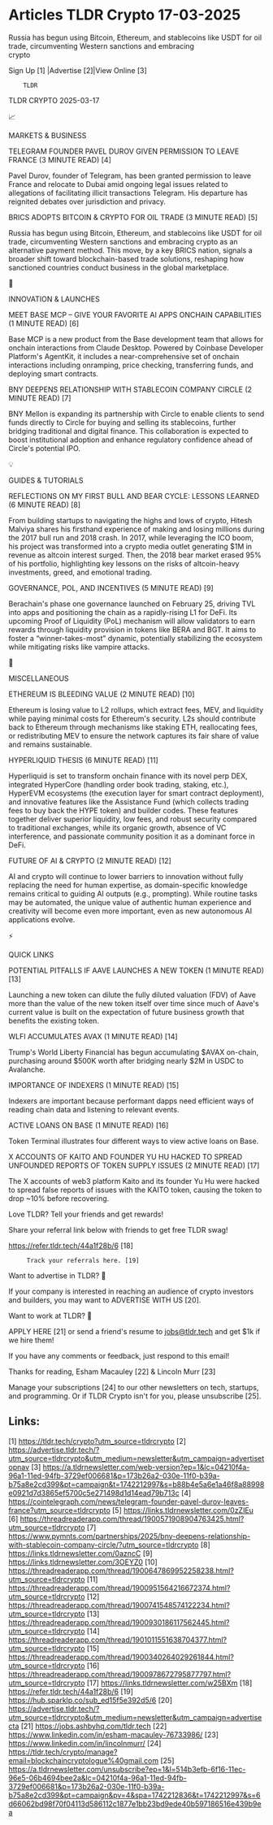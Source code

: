 # Articles TLDR Crypto 17-03-2025

Russia has begun using Bitcoin, Ethereum, and stablecoins like USDT
for oil trade, circumventing Western sanctions and embracing
crypto ‌ ‌ ‌ ‌ ‌ ‌ ‌ ‌ ‌ ‌ ‌ ‌ ‌ ‌ ‌ ‌ ‌ ‌ ‌ ‌ ‌ ‌ ‌ ‌ ‌ ‌  ‌ ‌ ‌ ‌ ‌ ‌ ‌ ‌ ‌ ‌ ‌ ‌ ‌ ‌ ‌ ‌ ‌ ‌ ‌ ‌ ‌ ‌ ‌ ‌ ‌ ‌ 


 Sign Up [1] |Advertise [2]|View Online [3] 

		TLDR 

TLDR CRYPTO 2025-03-17

📈 

MARKETS & BUSINESS

 TELEGRAM FOUNDER PAVEL DUROV GIVEN PERMISSION TO LEAVE FRANCE (3
MINUTE READ) [4] 

 Pavel Durov, founder of Telegram, has been granted permission to
leave France and relocate to Dubai amid ongoing legal issues related
to allegations of facilitating illicit transactions Telegram. His
departure has reignited debates over jurisdiction and privacy. 

 BRICS ADOPTS BITCOIN & CRYPTO FOR OIL TRADE (3 MINUTE READ) [5] 

 Russia has begun using Bitcoin, Ethereum, and stablecoins like USDT
for oil trade, circumventing Western sanctions and embracing crypto as
an alternative payment method. This move, by a key BRICS nation,
signals a broader shift toward blockchain-based trade solutions,
reshaping how sanctioned countries conduct business in the global
marketplace. 

🚀 

INNOVATION & LAUNCHES

 MEET BASE MCP – GIVE YOUR FAVORITE AI APPS ONCHAIN CAPABILITIES (1
MINUTE READ) [6] 

 Base MCP is a new product from the Base development team that allows
for onchain interactions from Claude Desktop. Powered by Coinbase
Developer Platform's AgentKit, it includes a near-comprehensive set of
onchain interactions including onramping, price checking, transferring
funds, and deploying smart contracts. 

 BNY DEEPENS RELATIONSHIP WITH STABLECOIN COMPANY CIRCLE (2 MINUTE
READ) [7] 

 BNY Mellon is expanding its partnership with Circle to enable clients
to send funds directly to Circle for buying and selling its
stablecoins, further bridging traditional and digital finance. This
collaboration is expected to boost institutional adoption and enhance
regulatory confidence ahead of Circle's potential IPO. 

💡 

GUIDES & TUTORIALS

 REFLECTIONS ON MY FIRST BULL AND BEAR CYCLE: LESSONS LEARNED (6
MINUTE READ) [8] 

 From building startups to navigating the highs and lows of crypto,
Hitesh Malviya shares his firsthand experience of making and losing
millions during the 2017 bull run and 2018 crash. In 2017, while
leveraging the ICO boom, his project was transformed into a crypto
media outlet generating $1M in revenue as altcoin interest surged.
Then, the 2018 bear market erased 95% of his portfolio, highlighting
key lessons on the risks of altcoin-heavy investments, greed, and
emotional trading. 

 GOVERNANCE, POL, AND INCENTIVES (5 MINUTE READ) [9] 

 Berachain's phase one governance launched on February 25, driving TVL
into apps and positioning the chain as a rapidly-rising L1 for DeFi.
Its upcoming Proof of Liquidity (PoL) mechanism will allow validators
to earn rewards through liquidity provision in tokens like BERA and
BGT. It aims to foster a “winner-takes-most” dynamic, potentially
stabilizing the ecosystem while mitigating risks like vampire attacks.


🦄 

MISCELLANEOUS

 ETHEREUM IS BLEEDING VALUE (2 MINUTE READ) [10] 

 Ethereum is losing value to L2 rollups, which extract fees, MEV, and
liquidity while paying minimal costs for Ethereum's security. L2s
should contribute back to Ethereum through mechanisms like staking
ETH, reallocating fees, or redistributing MEV to ensure the network
captures its fair share of value and remains sustainable. 

 HYPERLIQUID THESIS (6 MINUTE READ) [11] 

 Hyperliquid is set to transform onchain finance with its novel perp
DEX, integrated HyperCore (handling order book trading, staking,
etc.), HyperEVM ecosystems (the execution layer for smart contract
deployment), and innovative features like the Assistance Fund (which
collects trading fees to buy back the HYPE token) and builder codes.
These features together deliver superior liquidity, low fees, and
robust security compared to traditional exchanges, while its organic
growth, absence of VC interference, and passionate community position
it as a dominant force in DeFi. 

 FUTURE OF AI & CRYPTO (2 MINUTE READ) [12] 

 AI and crypto will continue to lower barriers to innovation without
fully replacing the need for human expertise, as domain-specific
knowledge remains critical to guiding AI outputs (e.g., prompting).
While routine tasks may be automated, the unique value of authentic
human experience and creativity will become even more important, even
as new autonomous AI applications evolve. 

⚡ 

QUICK LINKS

 POTENTIAL PITFALLS IF AAVE LAUNCHES A NEW TOKEN (1 MINUTE READ) [13] 

 Launching a new token can dilute the fully diluted valuation (FDV) of
Aave more than the value of the new token itself over time since much
of Aave's current value is built on the expectation of future business
growth that benefits the existing token. 

 WLFI ACCUMULATES AVAX (1 MINUTE READ) [14] 

 Trump's World Liberty Financial has begun accumulating $AVAX
on-chain, purchasing around $500K worth after bridging nearly $2M in
USDC to Avalanche. 

 IMPORTANCE OF INDEXERS (1 MINUTE READ) [15] 

 Indexers are important because performant dapps need efficient ways
of reading chain data and listening to relevant events. 

 ACTIVE LOANS ON BASE (1 MINUTE READ) [16] 

 Token Terminal illustrates four different ways to view active loans
on Base. 

 X ACCOUNTS OF KAITO AND FOUNDER YU HU HACKED TO SPREAD UNFOUNDED
REPORTS OF TOKEN SUPPLY ISSUES (2 MINUTE READ) [17] 

 The X accounts of web3 platform Kaito and its founder Yu Hu were
hacked to spread false reports of issues with the KAITO token, causing
the token to drop ~10% before recovering. 

Love TLDR? Tell your friends and get rewards!

 Share your referral link below with friends to get free TLDR swag! 

 https://refer.tldr.tech/44a1f28b/6 [18] 

		 Track your referrals here. [19] 

Want to advertise in TLDR? 📰

 If your company is interested in reaching an audience of crypto
investors and builders, you may want to ADVERTISE WITH US [20]. 

Want to work at TLDR? 💼

 APPLY HERE [21] or send a friend's resume to jobs@tldr.tech and get
$1k if we hire them! 

 If you have any comments or feedback, just respond to this email! 

Thanks for reading, 
Esham Macauley [22] & Lincoln Murr [23] 

 Manage your subscriptions [24] to our other newsletters on tech,
startups, and programming. Or if TLDR Crypto isn't for you, please
unsubscribe [25]. 

 

Links:
------
[1] https://tldr.tech/crypto?utm_source=tldrcrypto
[2] https://advertise.tldr.tech/?utm_source=tldrcrypto&utm_medium=newsletter&utm_campaign=advertisetopnav
[3] https://a.tldrnewsletter.com/web-version?ep=1&lc=04210f4a-96a1-11ed-94fb-3729ef006681&p=173b26a2-030e-11f0-b39a-b75a8e2cd399&pt=campaign&t=1742212997&s=b88b4e5a6e1a46f8a88998e0921d7d3865ef5700c5e271498d1d14ead79b713c
[4] https://cointelegraph.com/news/telegram-founder-pavel-durov-leaves-france?utm_source=tldrcrypto
[5] https://links.tldrnewsletter.com/0zZIEu
[6] https://threadreaderapp.com/thread/1900571908904763425.html?utm_source=tldrcrypto
[7] https://www.pymnts.com/partnerships/2025/bny-deepens-relationship-with-stablecoin-company-circle/?utm_source=tldrcrypto
[8] https://links.tldrnewsletter.com/0azncC
[9] https://links.tldrnewsletter.com/3OEYZ0
[10] https://threadreaderapp.com/thread/1900647869952258238.html?utm_source=tldrcrypto
[11] https://threadreaderapp.com/thread/1900951564216672374.html?utm_source=tldrcrypto
[12] https://threadreaderapp.com/thread/1900741548574122234.html?utm_source=tldrcrypto
[13] https://threadreaderapp.com/thread/1900930186117562445.html?utm_source=tldrcrypto
[14] https://threadreaderapp.com/thread/1901011551638704377.html?utm_source=tldrcrypto
[15] https://threadreaderapp.com/thread/1900340264029261844.html?utm_source=tldrcrypto
[16] https://threadreaderapp.com/thread/1900978672795877797.html?utm_source=tldrcrypto
[17] https://links.tldrnewsletter.com/w25BXm
[18] https://refer.tldr.tech/44a1f28b/6
[19] https://hub.sparklp.co/sub_ed15f5e392d5/6
[20] https://advertise.tldr.tech/?utm_source=tldrcrypto&utm_medium=newsletter&utm_campaign=advertisecta
[21] https://jobs.ashbyhq.com/tldr.tech
[22] https://www.linkedin.com/in/esham-macauley-76733986/
[23] https://www.linkedin.com/in/lincolnmurr/
[24] https://tldr.tech/crypto/manage?email=blockchaincryptologue%40gmail.com
[25] https://a.tldrnewsletter.com/unsubscribe?ep=1&l=514b3efb-6f16-11ec-96e5-06b4694bee2a&lc=04210f4a-96a1-11ed-94fb-3729ef006681&p=173b26a2-030e-11f0-b39a-b75a8e2cd399&pt=campaign&pv=4&spa=1742212836&t=1742212997&s=6d66062bd98f70f04113d586112c1877e1bb23bd9ede40b597186516e439b9ea